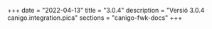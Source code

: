 +++
date        = "2022-04-13"
title       = "3.0.4"
description = "Versió 3.0.4 canigo.integration.pica"
sections    = "canigo-fwk-docs"
+++